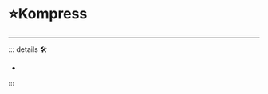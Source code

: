 # ⭐<labor>Kompress</labor>

---

<!-- =================================================== -->
<!-- =================================================== -->
<!-- =================================================== -->
<!-- =================================================== -->
<!-- =================================================== -->
::: details 🛠

-

:::